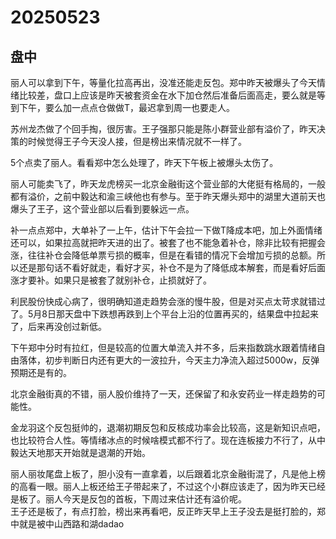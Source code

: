 # 20250523

## 盘中

丽人可以拿到下午，等量化拉高再出，没准还能走反包。郑中昨天被爆头了今天情绪比较差，盘口上应该是昨天被套资金在水下加仓然后准备后面高走，要么就是等到下午，要么加一点点仓做做T，最迟拿到周一也要走人。

苏州龙杰做了个回手掏，很厉害。王子强那只能是陈小群营业部有溢价了，昨天决策的时候觉得王子今天没人接，但是榜出来情况就不一样了。

5个点卖了丽人。看看郑中怎么处理了，昨天下午板上被爆头太伤了。

丽人可能卖飞了，昨天龙虎榜买一北京金融街这个营业部的大佬挺有格局的，一般都有溢价，之前中毅达和渝三峡他也有参与。至于昨天爆头郑中的湖里大道前天也爆头了王子，这个营业部以后看到要躲远一点。

补一点点郑中，大单补了一上午，估计下午会拉一下做T降成本吧，加上外面情绪还可以，如果拉高就把昨天进的出了。被套了也不能急着补仓，除非比较有把握会涨，往往补仓会降低单票亏损的概率，但是在看错的情况下会增加亏损的总额。所以还是那句话不看好就走，看好才买，补仓不是为了降低成本解套，而是看好后面涨才要补。如果只是被套了就别补仓，止损就好了。

利民股份快成心病了，很明确知道走趋势会涨的慢牛股，但是对买点太苛求就错过了。5月8日那天盘中下跌想再跌到上个平台上沿的位置再买的，结果盘中拉起来了，后来再没创过新低。

下午郑中分时有拉红，但是较高的位置大单流入并不多，后来指数跳水跟着情绪自由落体，初步判断日内还有更大的一波拉升，今天主力净流入超过5000w，反弹预期还是有的。

北京金融街真的不错，丽人股价维持了一天，还保留了和永安药业一样走趋势的可能性。

金龙羽这个反包挺帅的，退潮初期反包和反核成功率会比较高，这是新知识点吧，也比较符合人性。等情绪冰点的时候啥模式都不行了。现在连板接力不行了，从中毅达天地那天开始就是退潮的开始。

丽人丽妆尾盘上板了，胆小没有一直拿着，以后跟着北京金融街混了，凡是他上榜的高看一眼。丽人上板还给王子带起来了，不过这个小群应该走了，因为昨天已经是板了。丽人今天是反包的首板，下周过来估计还有溢价呢。\
王子还是板了，有点打脸，榜出来再看吧，反正昨天早上王子没去是挺打脸的，郑中就是被中山西路和湖dadao
